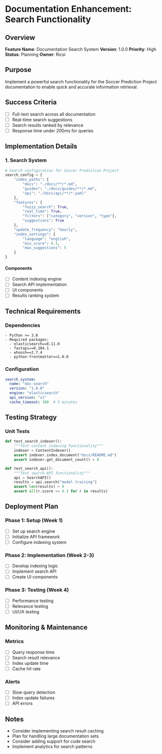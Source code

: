 # Documentation Enhancement: Search Functionality

## Overview
**Feature Name**: Documentation Search System
**Version**: 1.0.0
**Priority**: High
**Status**: Planning
**Owner**: Ricsi

## Purpose
Implement a powerful search functionality for the Soccer Prediction Project documentation to enable quick and accurate information retrieval.

## Success Criteria
- [ ] Full-text search across all documentation
- [ ] Real-time search suggestions
- [ ] Search results ranked by relevance
- [ ] Response time under 200ms for queries

## Implementation Details

### 1. Search System
```python
# Search configuration for Soccer Prediction Project
search_config = {
    "index_paths": {
        "docs": "./docs/**/*.md",
        "guides": "./docs/guides/**/*.md",
        "api": "./docs/api/**/*.yaml"
    },
    "features": {
        "fuzzy_search": True,
        "real_time": True,
        "filters": ["category", "version", "type"],
        "suggestions": True
    },
    "update_frequency": "hourly",
    "index_settings": {
        "language": "english",
        "min_score": 0.3,
        "max_suggestions": 5
    }
}
```

#### Components
- [ ] Content indexing engine
- [ ] Search API implementation
- [ ] UI components
- [ ] Results ranking system

## Technical Requirements

### Dependencies
```plaintext
- Python >= 3.8
- Required packages:
  - elasticsearch==8.11.0
  - fastapi==0.104.1
  - whoosh==2.7.4
  - python-frontmatter==1.0.0
```

### Configuration
```yaml
search_system:
  name: "doc-search"
  version: "1.0.0"
  engine: "elasticsearch"
  api_version: "v1"
  cache_timeout: 300  # 5 minutes
```

## Testing Strategy

### Unit Tests
```python
def test_search_indexer():
    """Test content indexing functionality"""
    indexer = ContentIndexer()
    assert indexer.index_document("docs/README.md")
    assert indexer.get_document_count() > 0

def test_search_api():
    """Test search API functionality"""
    api = SearchAPI()
    results = api.search("model training")
    assert len(results) > 0
    assert all(r.score >= 0.3 for r in results)
```

## Deployment Plan

### Phase 1: Setup (Week 1)
- [ ] Set up search engine
- [ ] Initialize API framework
- [ ] Configure indexing system

### Phase 2: Implementation (Week 2-3)
- [ ] Develop indexing logic
- [ ] Implement search API
- [ ] Create UI components

### Phase 3: Testing (Week 4)
- [ ] Performance testing
- [ ] Relevance testing
- [ ] UI/UX testing

## Monitoring & Maintenance

### Metrics
- [ ] Query response time
- [ ] Search result relevance
- [ ] Index update time
- [ ] Cache hit rate

### Alerts
- [ ] Slow query detection
- [ ] Index update failures
- [ ] API errors

## Notes
- Consider implementing search result caching
- Plan for handling large documentation sets
- Consider adding support for code search
- Implement analytics for search patterns 